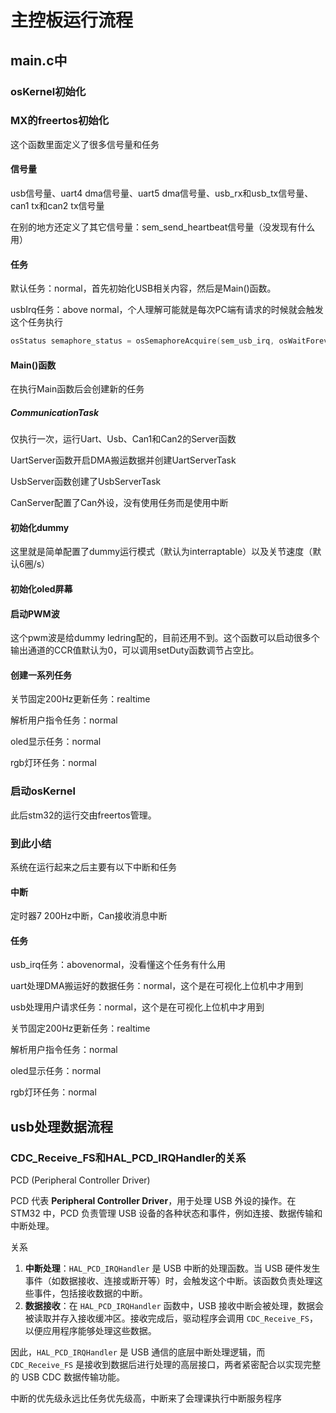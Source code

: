 # 主控板运行流程

## main.c中

### osKernel初始化

### MX的freertos初始化

这个函数里面定义了很多信号量和任务

#### 信号量

usb信号量、uart4 dma信号量、uart5 dma信号量、usb_rx和usb_tx信号量、can1 tx和can2 tx信号量

在别的地方还定义了其它信号量：sem_send_heartbeat信号量（没发现有什么用）

#### 任务

默认任务：normal，首先初始化USB相关内容，然后是Main()函数。

usbIrq任务：above normal，个人理解可能就是每次PC端有请求的时候就会触发这个任务执行

```c
osStatus semaphore_status = osSemaphoreAcquire(sem_usb_irq, osWaitForever);
```

#### Main()函数

在执行Main函数后会创建新的任务

##### CommunicationTask

仅执行一次，运行Uart、Usb、Can1和Can2的Server函数

UartServer函数开启DMA搬运数据并创建UartServerTask

UsbServer函数创建了UsbServerTask

CanServer配置了Can外设，没有使用任务而是使用中断

#### 初始化dummy

这里就是简单配置了dummy运行模式（默认为interraptable）以及关节速度（默认6圈/s）

#### 初始化oled屏幕

#### 启动PWM波

这个pwm波是给dummy ledring配的，目前还用不到。这个函数可以启动很多个输出通道的CCR值默认为0，可以调用setDuty函数调节占空比。

#### 创建一系列任务

关节固定200Hz更新任务：realtime

解析用户指令任务：normal

oled显示任务：normal

rgb灯环任务：normal

### 启动osKernel

此后stm32的运行交由freertos管理。

### 到此小结

系统在运行起来之后主要有以下中断和任务

#### 中断

定时器7 200Hz中断，Can接收消息中断

#### 任务

usb_irq任务：abovenormal，没看懂这个任务有什么用

uart处理DMA搬运好的数据任务：normal，这个是在可视化上位机中才用到

usb处理用户请求任务：normal，这个是在可视化上位机中才用到

关节固定200Hz更新任务：realtime

解析用户指令任务：normal

oled显示任务：normal

rgb灯环任务：normal



## usb处理数据流程

### CDC_Receive_FS和HAL_PCD_IRQHandler的关系

PCD (Peripheral Controller Driver)

PCD 代表 **Peripheral Controller Driver**，用于处理 USB 外设的操作。在 STM32 中，PCD 负责管理 USB 设备的各种状态和事件，例如连接、数据传输和中断处理。

关系

1. **中断处理**：`HAL_PCD_IRQHandler` 是 USB 中断的处理函数。当 USB 硬件发生事件（如数据接收、连接或断开等）时，会触发这个中断。该函数负责处理这些事件，包括接收数据的中断。
2. **数据接收**：在 `HAL_PCD_IRQHandler` 函数中，USB 接收中断会被处理，数据会被读取并存入接收缓冲区。接收完成后，驱动程序会调用 `CDC_Receive_FS`，以便应用程序能够处理这些数据。

因此，`HAL_PCD_IRQHandler` 是 USB 通信的底层中断处理逻辑，而 `CDC_Receive_FS` 是接收到数据后进行处理的高层接口，两者紧密配合以实现完整的 USB CDC 数据传输功能。





中断的优先级永远比任务优先级高，中断来了会理课执行中断服务程序
